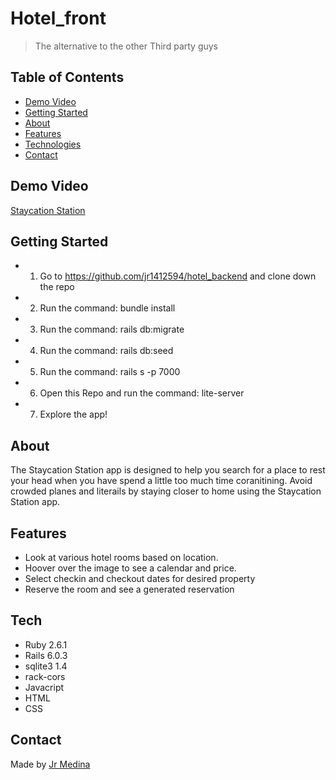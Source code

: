 # Hotel_front

>The alternative to the other Third party guys

## Table of Contents

* [Demo Video](#demo_video)
* [Getting Started](#getting_started)
* [About](#about)                 
* [Features](#features)
* [Technologies](#technilogies)
* [Contact](#contact)


## Demo Video

[Staycation Station](https://www.loom.com/share/9362d13a52d048adb8818cd35010c8ad)

## Getting Started
* 1. Go to https://github.com/jr1412594/hotel_backend and clone down the repo
* 2. Run the command: bundle install
* 3. Run the command: rails db:migrate
* 4. Run the command: rails db:seed
* 5. Run the command: rails s -p 7000

* 6. Open this Repo and run the command: lite-server
* 7. Explore the app!

## About

The Staycation Station app is designed to help you search for a place to rest your head when you have spend a little too much time coranitining. Avoid crowded planes and literails by staying closer to home using the Staycation Station app.  

## Features

* Look at various hotel rooms based on location.
* Hoover over the image to see a calendar and price.
* Select checkin and checkout dates for desired property
* Reserve the room and see a generated reservation


## Tech
* Ruby 2.6.1
* Rails 6.0.3
* sqlite3 1.4
* rack-cors
* Javacript
* HTML
* CSS

## Contact

Made by [Jr Medina](https://www.linkedin.com/in/jrmedina1412/)
